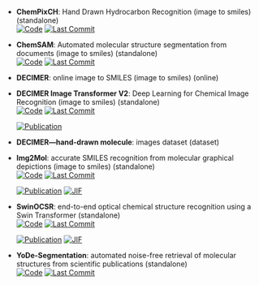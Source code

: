 



- **ChemPixCH**: Hand Drawn Hydrocarbon Recognition (image to smiles) (standalone)  
    [![Code](https://img.shields.io/github/stars/mtzgroup/ChemPixCH?style=for-the-badge&logo=github)](https://github.com/mtzgroup/ChemPixCH) 
    [![Last Commit](https://img.shields.io/github/last-commit/mtzgroup/ChemPixCH?style=for-the-badge&logo=github)](https://github.com/mtzgroup/ChemPixCH) 




- **ChemSAM**: Automated molecular structure segmentation from documents (image to smiles) (standalone)  
    [![Code](https://img.shields.io/github/stars/mindrank-ai/ChemSAM/tree/master?style=for-the-badge&logo=github)](https://github.com/mindrank-ai/ChemSAM/tree/master) 
    [![Last Commit](https://img.shields.io/github/last-commit/mindrank-ai/ChemSAM/tree/master?style=for-the-badge&logo=github)](https://github.com/mindrank-ai/ChemSAM/tree/master) 




- **DECIMER**: online image to SMILES (image to smiles) (online)  




- **DECIMER Image Transformer V2**: Deep Learning for Chemical Image Recognition (image to smiles) (standalone)  
    [![Code](https://img.shields.io/github/stars/Kohulan/DECIMER-Image_Transformer?style=for-the-badge&logo=github)](https://github.com/Kohulan/DECIMER-Image_Transformer) 
    [![Last Commit](https://img.shields.io/github/last-commit/Kohulan/DECIMER-Image_Transformer?style=for-the-badge&logo=github)](https://github.com/Kohulan/DECIMER-Image_Transformer) 

    [![Publication](https://img.shields.io/badge/Publication-Citations:0-blue?style=for-the-badge&logo=bookstack)](https://doi.org/10.5281/zenodo.7624994) 



- **DECIMER—hand-drawn molecule**: images dataset (dataset)  




- **Img2Mol**: accurate SMILES recognition from molecular graphical depictions (image to smiles) (standalone)  
    [![Code](https://img.shields.io/github/stars/bayer-science-for-a-better-life/Img2Mol?style=for-the-badge&logo=github)](https://github.com/bayer-science-for-a-better-life/Img2Mol) 
    [![Last Commit](https://img.shields.io/github/last-commit/bayer-science-for-a-better-life/Img2Mol?style=for-the-badge&logo=github)](https://github.com/bayer-science-for-a-better-life/Img2Mol) 

    [![Publication](https://img.shields.io/badge/Publication-Citations:47-blue?style=for-the-badge&logo=bookstack)](https://doi.org/10.1039/D1SC01839F) 
    [![JIF](https://img.shields.io/badge/Impact_Factor-7.60-purple?style=for-the-badge&logo=academia)](https://doi.org/10.1039/D1SC01839F)



- **SwinOCSR**: end-to-end optical chemical structure recognition using a Swin Transformer (standalone)  
    [![Code](https://img.shields.io/github/stars/amine179/DrugDesign?style=for-the-badge&logo=github)](https://github.com/amine179/DrugDesign) 
    [![Last Commit](https://img.shields.io/github/last-commit/amine179/DrugDesign?style=for-the-badge&logo=github)](https://github.com/amine179/DrugDesign) 

    [![Publication](https://img.shields.io/badge/Publication-Citations:2-blue?style=for-the-badge&logo=bookstack)](https://doi.org/10.1186/s13321-022-00643-2) 
    [![JIF](https://img.shields.io/badge/Impact_Factor-7.10-purple?style=for-the-badge&logo=academia)](https://doi.org/10.1186/s13321-022-00643-2)



- **YoDe-Segmentation**: automated noise-free retrieval of molecular structures from scientific publications (standalone)  
    [![Code](https://img.shields.io/github/stars/OneChorm/YoDe-Segmentation?style=for-the-badge&logo=github)](https://github.com/OneChorm/YoDe-Segmentation) 
    [![Last Commit](https://img.shields.io/github/last-commit/OneChorm/YoDe-Segmentation?style=for-the-badge&logo=github)](https://github.com/OneChorm/YoDe-Segmentation) 



